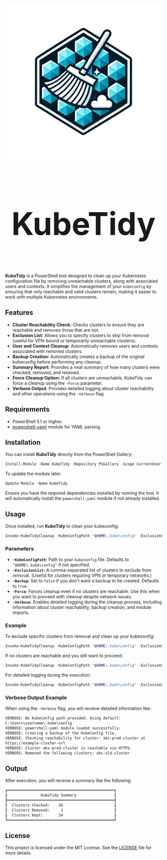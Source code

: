 <p align="center">
  <img src="./images/KubeTidy.png" />
</p>
<h1 align="center" style="font-size: 100px;">
  <b>KubeTidy</b>
</h1>

</br>

**KubeTidy** is a PowerShell tool designed to clean up your Kubernetes configuration file by removing unreachable clusters, along with associated users and contexts. It simplifies the management of your `kubeconfig` by ensuring that only reachable and valid clusters remain, making it easier to work with multiple Kubernetes environments.

## Features

- **Cluster Reachability Check:** Checks clusters to ensure they are reachable and removes those that are not.
- **Exclusion List:** Allows you to specify clusters to skip from removal (useful for VPN-bound or temporarily unreachable clusters).
- **User and Context Cleanup:** Automatically removes users and contexts associated with removed clusters.
- **Backup Creation:** Automatically creates a backup of the original kubeconfig before performing any cleanup.
- **Summary Report:** Provides a neat summary of how many clusters were checked, removed, and retained.
- **Force Cleanup Option:** If all clusters are unreachable, KubeTidy can force a cleanup using the `-Force` parameter.
- **Verbose Output**: Provides detailed logging about cluster reachability and other operations using the `-Verbose` flag.

## Requirements

- PowerShell 5.1 or higher.
- [powershell-yaml](https://www.powershellgallery.com/packages/powershell-yaml) module for YAML parsing.

## Installation

You can install **KubeTidy** directly from the PowerShell Gallery:

```powershell
Install-Module -Name KubeTidy -Repository PSGallery -Scope CurrentUser
```

To update the module later:

```powershell
Update-Module -Name KubeTidy
```
Ensure you have the required dependencies installed by running the tool. It will automatically install the `powershell-yaml` module if not already installed.

## Usage

Once installed, run **KubeTidy** to clean your kubeconfig:

```powershell
Invoke-KubeTidyCleanup -KubeConfigPath "$HOME\.kube\config" -ExclusionList "cluster1,cluster2,cluster3"
```

### Parameters

- **`-KubeConfigPath`**: Path to your `kubeconfig` file. Defaults to `"$HOME\.kube\config"` if not specified.
- **`-ExclusionList`**: A comma-separated list of clusters to exclude from removal. (Useful for clusters requiring VPN or temporary networks.)
- **`-Backup`**: Set to `false` if you don't want a backup to be created. Defaults to `true`.
- **`-Force`**: Forces cleanup even if no clusters are reachable. Use this when you want to proceed with cleanup despite network issues.
- **`-Verbose`**: Enables detailed logging during the cleanup process, including information about cluster reachability, backup creation, and module imports.

### Example

To exclude specific clusters from removal and clean up your kubeconfig:

```powershell
Invoke-KubeTidyCleanup -KubeConfigPath "$HOME\.kube\config" -ExclusionList "aks-prod-cluster,aks-staging-cluster"
```

If no clusters are reachable and you still want to proceed:

```powershell
Invoke-KubeTidyCleanup -KubeConfigPath "$HOME\.kube\config" -ExclusionList "aks-prod-cluster,aks-staging-cluster" -Force
```

For detailed logging during the execution:

```powershell
Invoke-KubeTidyCleanup -KubeConfigPath "$HOME\.kube\config" -ExclusionList "aks-prod-cluster,aks-staging-cluster" -Verbose
```

### Verbose Output Example

When using the `-Verbose` flag, you will receive detailed information like:

```
VERBOSE: No KubeConfig path provided. Using default: C:\Users\username\.kube\config
VERBOSE: powershell-yaml module loaded successfully.
VERBOSE: Creating a backup of the KubeConfig file.
VERBOSE: Checking reachability for cluster: aks-prod-cluster at https://example-cluster-url
VERBOSE: Cluster aks-prod-cluster is reachable via HTTPS.
VERBOSE: Removed the following clusters: aks-old-cluster
```

## Output

After execution, you will receive a summary like the following:

```
╔════════════════════════════════════════════════╗
║               KubeTidy Summary                 ║
╠════════════════════════════════════════════════╣
║  Clusters Checked:    26                       ║
║  Clusters Removed:     2                       ║
║  Clusters Kept:       24                       ║
╚════════════════════════════════════════════════╝
```

## License

This project is licensed under the MIT License. See the [LICENSE](./LICENSE) file for more details.